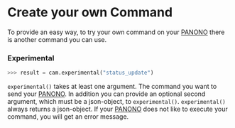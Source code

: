 Create your own Command
=======================

To provide an easy way, to try your own command on your [PANONO](https://www.panono.com)
there is another command you can use.

### Experimental
```python
>>> result = cam.experimental("status_update")
```

`experimental()` takes at least one argument. The command you want to send
your [PANONO](https://www.panono.com).
In addition you can provide an optional second argument, which must be a json-object, 
to `experimental()`.
`experimental()` always returns a json-object. If your [PANONO](https://www.panono.com)
does not like to execute your command, you will get an error message.
